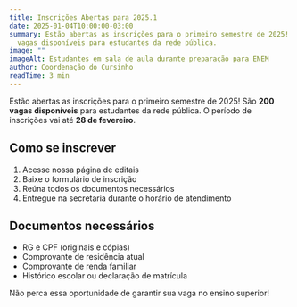 ```yaml
---
title: Inscrições Abertas para 2025.1
date: 2025-01-04T10:00:00-03:00
summary: Estão abertas as inscrições para o primeiro semestre de 2025! São 200
  vagas disponíveis para estudantes da rede pública.
image: ""
imageAlt: Estudantes em sala de aula durante preparação para ENEM
author: Coordenação do Cursinho
readTime: 3 min
---
```


Estão abertas as inscrições para o primeiro semestre de 2025! São **200 vagas disponíveis** para estudantes da rede pública. O período de inscrições vai até **28 de fevereiro**.

## Como se inscrever

1. Acesse nossa página de editais
2. Baixe o formulário de inscrição
3. Reúna todos os documentos necessários
4. Entregue na secretaria durante o horário de atendimento

## Documentos necessários

- RG e CPF (originais e cópias)
- Comprovante de residência atual
- Comprovante de renda familiar
- Histórico escolar ou declaração de matrícula

Não perca essa oportunidade de garantir sua vaga no ensino superior!
